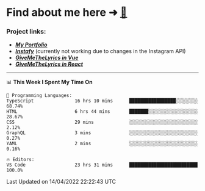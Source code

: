 # Find about me here ➜ [🧑](https://pauabella.dev)

### Project links:
- ***[My Portfolio](https://pauabella.dev)***
- ***[Instafy](https://instafy.me)*** (currently not working due to changes in the Instagram API)
- ***[GiveMeTheLyrics in Vue](https://lyrics.pauabella.dev)***
- ***[GiveMeTheLyrics in React](https://pauabella.dev/GiveMeTheLyrics)***

---
<!--START_SECTION:waka-->
📊 **This Week I Spent My Time On** 

```text
💬 Programming Languages: 
TypeScript               16 hrs 10 mins      █████████████████░░░░░░░░   68.74% 
HTML                     6 hrs 44 mins       ███████░░░░░░░░░░░░░░░░░░   28.67% 
CSS                      29 mins             ░░░░░░░░░░░░░░░░░░░░░░░░░   2.12% 
GraphQL                  3 mins              ░░░░░░░░░░░░░░░░░░░░░░░░░   0.27% 
YAML                     2 mins              ░░░░░░░░░░░░░░░░░░░░░░░░░   0.16%

🔥 Editors: 
VS Code                  23 hrs 31 mins      █████████████████████████   100.0%

```


 Last Updated on 14/04/2022 22:22:43 UTC
<!--END_SECTION:waka-->
